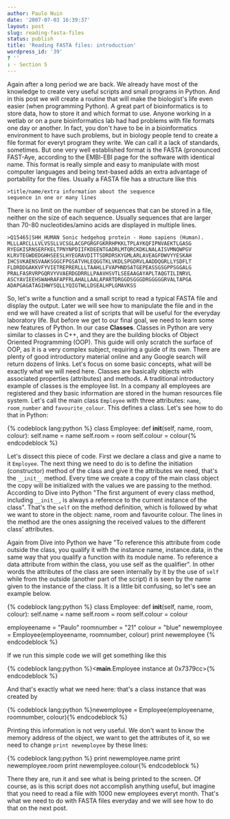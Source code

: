 ```yaml
---
author: Paulo Nuin
date: '2007-07-03 16:39:37'
layout: post
slug: reading-fasta-files
status: publish
title: 'Reading FASTA files: introduction'
wordpress_id: '39'
? ''
: - Section 5
---
```


Again after a long period we are back. We already have most of the
knowledge to create very useful scripts and small programs in Python.
And in this post we will create a routine that will make the biologist's
life even easier (when programming Python). A great part of
bioinformatics is to store data, how to store it and which format to
use. Anyone working in a wetlab or on a pure bioinformatics lab had had
problems with file formats one day or another. In fact, you don't have
to be in a bioinformatics environment to have such problems, but in
biology people tend to create a file format for everyt program they
write. We can call it a lack of standards, sometimes. But one very well
established format is the FASTA (pronounced FAST-Aye, according to the
EMBl-EBI page for the software with identical name. This format is
really simple and easy to manipulate with most computer languages and
being text-based adds an extra advantage of portability for the files.
Usually a FASTA file has a structure like this 

    >title/name/extra information about the sequence  
    sequence in one or many lines

There is
no limit on the number of sequences that can be stored in a file,
neither on the size of each sequence. Usually sequences that are larger
than 70-80 nucleotides/amino acids are displayed in multiple lines.

`>Q15465|SHH_HUMAN Sonic hedgehog protein - Homo sapiens (Human).
MLLLARCLLLVLVSSLLVCSGLACGPGRGFGKRRHPKKLTPLAYKQFIPNVAEKTLGASG
RYEGKISRNSERFKELTPNYNPDIIFKDEENTGADRLMTQRCKDKLNALAISVMNQWPGV
KLRVTEGWDEDGHHSEESLHYEGRAVDITTSDRDRSKYGMLARLAVEAGFDWVYYESKAH
IHCSVKAENSVAAKSGGCFPGSATVHLEQGGTKLVKDLSPGDRVLAADDQGRLLYSDFLT
FLDRDDGAKKVFYVIETREPRERLLLTAAHLLFVAPHNDSATGEPEASSGSGPPSGGALG
PRALFASRVRPGQRVYVVAERDGDRRLLPAAVHSVTLSEEAAGAYAPLTAQGTILINRVL
ASCYAVIEEHSWAHRAFAPFRLAHALLAALAPARTDRGGDSGGGDRGGGGGRVALTAPGA
ADAPGAGATAGIHWYSQLLYQIGTWLLDSEALHPLGMAVKSS `


So, let's write a function
and a small script to read a typical FASTA file and display the output.
Later we will see how to manipulate the file and in the end we will have
created a list of scripts that will be useful for the everyday
laboratory life. But before we get to our final goal, we need to learn
some new features of Python. In our case **Classes**. Classes in Python
are very similar to classes in C++, and they are the building blocks of
Object Oriented Programming (OOP). This guide will only scratch the
surface of OOP, as it is a very complex subject, requiring a guide of
its own. There are plenty of good introductory material online and any
Google search will return dozens of links. Let's focus on some basic
concepts, what will be exactly what we will need here. Classes are
basically objects with associated properties (attributes) and methods. A
traditional introductory example of classes is the employee list. In a
company all employees are registered and they basic information are
stored in the human resources file system. Let's call the main class
`Employee` with three attributes: `name`, `room_number` and
`favourite_colour`. This defines a class. Let's see how to do that in
Python: 

{% codeblock lang:python %}
class Employee: 
    def __init__(self, name, room, colour): 
        self.name = name 
        self.room = room 
        self.colour = colour{% endcodeblock %} 

Let's dissect this piece of code.
First we declare a class and give a name to it `Employee`. The next
thing we need to do is to define the initiation (constructor) method of
the class and give it the attributes we need, that's the `__init__`
method. Every time we create a copy of the main class object the copy
will be initialized with the values we are passing to the method.
According to Dive into Python "The first argument of every class method,
including `__init__`, is always a reference to the current instance of
the class". That's the `self` on the method definition, which is
followed by what we want to store in the object: name, room and
favourite colour. The lines in the method are the ones assigning the
received values to the different class' attributes. 

Again from Dive into
Python we have "To reference this attribute from code outside the class,
you qualify it with the instance name, instance.data, in the same way
that you qualify a function with its module name. To reference a data
attribute from within the class, you use self as the qualifier". In
other words the attributes of the class are seen internally by it by the
use of `self` while from the outside (another part of the script) it is
seen by the name given to the instance of the class. It is a little bit
confusing, so let's see an example below. 

{% codeblock lang:python %}
class Employee: 
    def __init__(self, name, room, colour): 
        self.name = name 
        self.room = room 
        self.colour = colour


employeename = "Paulo" 
roomnumber = "21" 
colour = "blue" 
newemployee = Employee(employeename, roomnumber, colour) 
print newemployee
{% endcodeblock %} 


If we run this simple code we will get
something like this 


{% codeblock lang:python %}<__main__.Employee instance at 0x7379cc>{% endcodeblock %} 

And that's exactly what we need here: that's a class instance that was created by 

{% codeblock lang:python %}newemployee = Employee(employeename, roomnumber, colour){% endcodeblock %} 

Printing this information is not very useful. We
don't want to know the memory address of the object, we want to get the
attributes of it, so we need to change `print newemployee` by these
lines: 

{% codeblock lang:python %}
print newemployee.name 
print newemployee.room 
print newemployee.colour{% endcodeblock %} 

There they are,
run it and see what is being printed to the screen. Of course, as is
this script does not accomplish anything useful, but imagine that you
need to read a file with 1000 new employees everyt month. That's what we
need to do with FASTA files everyday and we will see how to do that on
the next post.
